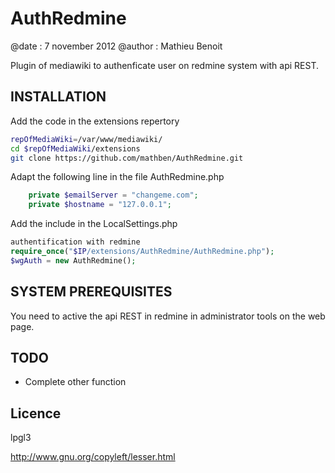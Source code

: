 AuthRedmine
===========
@date : 7 november 2012
@author : Mathieu Benoit

Plugin of mediawiki to authenficate user on redmine system with api REST.

INSTALLATION
------------
Add the code in the extensions repertory

```bash
repOfMediaWiki=/var/www/mediawiki/
cd $repOfMediaWiki/extensions
git clone https://github.com/mathben/AuthRedmine.git
```

Adapt the following line in the file AuthRedmine.php
```php
	private $emailServer = "changeme.com";
	private $hostname = "127.0.0.1";
```

Add the include in the LocalSettings.php

```php
authentification with redmine
require_once("$IP/extensions/AuthRedmine/AuthRedmine.php");
$wgAuth = new AuthRedmine();
```

SYSTEM PREREQUISITES
--------------------
You need to active the api REST in redmine in administrator tools on the web page.

TODO
----
- Complete other function

Licence
-------
lpgl3

http://www.gnu.org/copyleft/lesser.html

